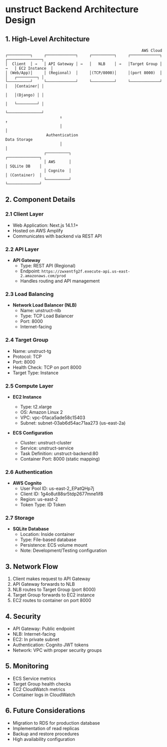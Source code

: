 # unstruct Backend Architecture Design

## 1. High-Level Architecture
```
                                                            AWS Cloud
┌──────────┐     ┌─────────────┐     ┌──────────┐     ┌─────────────┐     ┌───────────────┐
│  Client  │ →   │ API Gateway │ →   │   NLB    │ →   │Target Group │ →   │ EC2 Instance  │
│ (Web/App)│     │ (Regional)  │     │(TCP/8000)│     │(port 8000)  │     │   ┌─────────┐ │
└──────────┘     └─────────────┘     └──────────┘     └─────────────┘     │   │Container│ │
                                                                           │   │(Django) │ │
                                                                           │   └─────────┘ │
                                                                           └───────────────┘
                        ↑                                                          ↑
                        │                                                          │
                  Authentication                                             Data Storage
                        │                                                          │
                 ┌──────────┐                                              ┌──────────────┐
                 │ AWS      │                                              │ SQLite DB    │
                 │ Cognito  │                                              │ (Container)  │
                 └──────────┘                                              └──────────────┘
```

## 2. Component Details

### 2.1 Client Layer
- Web Application: Next.js 14.1.1+
- Hosted on AWS Amplify
- Communicates with backend via REST API

### 2.2 API Layer
- **API Gateway**
  - Type: REST API (Regional)
  - Endpoint: `https://zwxentfg2f.execute-api.us-east-2.amazonaws.com/prod`
  - Handles routing and API management

### 2.3 Load Balancing
- **Network Load Balancer (NLB)**
  - Name: unstruct-nlb
  - Type: TCP Load Balancer
  - Port: 8000
  - Internet-facing

### 2.4 Target Group
- Name: unstruct-tg
- Protocol: TCP
- Port: 8000
- Health Check: TCP on port 8000
- Target Type: Instance

### 2.5 Compute Layer
- **EC2 Instance**
  - Type: t2.xlarge
  - OS: Amazon Linux 2
  - VPC: vpc-01aca5ade58c15403
  - Subnet: subnet-03ab6d54ac71aa273 (us-east-2a)

- **ECS Configuration**
  - Cluster: unstruct-cluster
  - Service: unstruct-service
  - Task Definition: unstruct-backend:80
  - Container Port: 8000 (static mapping)

### 2.6 Authentication
- **AWS Cognito**
  - User Pool ID: us-east-2_EPatQHp7j
  - Client ID: 1g4o8ut88sr5tdp2677mne1if8
  - Region: us-east-2
  - Token Type: ID Token

### 2.7 Storage
- **SQLite Database**
  - Location: Inside container
  - Type: File-based database
  - Persistence: ECS volume mount
  - Note: Development/Testing configuration

## 3. Network Flow
1. Client makes request to API Gateway
2. API Gateway forwards to NLB
3. NLB routes to Target Group (port 8000)
4. Target Group forwards to EC2 instance
5. EC2 routes to container on port 8000

## 4. Security
- API Gateway: Public endpoint
- NLB: Internet-facing
- EC2: In private subnet
- Authentication: Cognito JWT tokens
- Network: VPC with proper security groups

## 5. Monitoring
- ECS Service metrics
- Target Group health checks
- EC2 CloudWatch metrics
- Container logs in CloudWatch

## 6. Future Considerations
- Migration to RDS for production database
- Implementation of read replicas
- Backup and restore procedures
- High availability configuration 